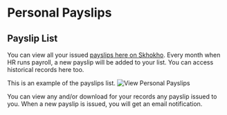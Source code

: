 # Personal Payslips

## Payslip List
You can view all your issued [payslips here on Skhokho](https://skhokho.io/hr/personal/payslip-view). Every month when HR runs payroll, a new payslip will be added to your list. You can access historical records here too.

This is an example of the payslips list.
![View Personal Payslips](/img/view_personal_payslips.png)

You can view any and/or download for your records any payslip issued to you. When a new payslip is issued, you will get an email notification.
